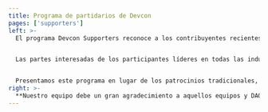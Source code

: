 ```yaml
---
title: Programa de partidarios de Devcon
pages: ['supporters']
left: >-
  El programa Devcon Supporters reconoce a los contribuyentes recientes a los bienes públicos relacionados con Ethereum.


  Las partes interesadas de los participantes líderes en todas las industrias han brindado su apoyo abrumador a Ethereum.


  Presentamos este programa en lugar de los patrocinios tradicionales, y los equipos que participaron merecen un agradecimiento especial por sus contribuciones a [ETHColombia Quadratic Funding Round @ Devcon](https://ethcolombia.clr.fund/), a [Gitcoin](https://gitcoin.co/), a las subvenciones abiertas [CLR.Fund](https://clr.fund/) y a [Protocol Guild](https://protocol-guild.readthedocs.io/en/latest/index.html) (que apoyó la investigación central de Ethereum y desarrollo).
right: >-
  **Nuestro equipo debe un gran agradecimiento a aquellos equipos y DAO que se unieron a nuestro primer Programa de apoyo este año sin la mayoría de los beneficios esperados por los patrocinadores. Su apoyo al ecosistema Ethereum se produjo sin cosas como asientos reservados, la mayoría de las marcas, espacios para oradores, áreas de eventos con nombre y otros beneficios tradicionales similares a los de los patrocinadores. EF también estará orgulloso de contribuir a estos esfuerzos.**
---
```

